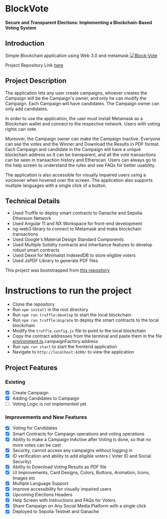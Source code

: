 # BlockVote
**Secure and Transparent Elections: Implementing a Blockchain-Based Voting System**

## Introduction
Simple Blockchain application using Web 3.0 and metamask
[![Block-Vote](https://img.shields.io/badge/github-BlockVote-blue.svg)](https://github.com/keshavlingala/BlockVote)

Project Repository Link [here](https://github.com/keshavlingala/BlockVote)


## Project Description

The application lets any user create campaigns, whoever creates the Campaign will be the Campaign's owner, and only he can
modify the Campaign. Each Campaign will have candidates. The Campaign owner can only add candidates.

In order to use the application, the user must install Metamask as a Blockchain wallet and connect to the respective network.
Users with voting rights can vote. 

Moreover, the Campaign owner can make the Campaign Inactive. Everyone can see the votes and the Winner and Download the Results in PDF format. Each Campaign and candidate in the Campaign will have a unique blockchain address so It can be transparent, and all the vote transactions can be seen in transaction history and Etherscan.
Users can always go to the help screen to understand the rules and see FAQs for better usability.

The application is also accessible for visually impaired users using a voiceover when hovered over the screen.
The application also supports multiple languages with a single click of a button.

## Technical Details

- Used Truffle to deploy smart contracts to Ganache and Sepolia Ethereum Network
- Used Angular 11 and NX Workspace for front-end development
- ng-web3 library to connect to Metamask and make blockchain transactions
- Used Google's Material Design Standard Components
- Used Multiple Solidity contracts and inheritance features to develop  robust smart contracts
- Used Dexie for Minimalist IndexedDB to store eligible voters
- Used JsPDF Library to generate PDF files



This project was bootstrapped from [this repository](https://github.com/WojcikMM/eth-angular-voting-dapp)

# Instructions to run the project

- Clone the repository
- Run `npm install` in the root directory
- Run `npm run truffle:develop` to start the local blockchain
- Run `npm run truffle:migrate` to deploy the smart contracts to the local blockchain
- Modify the `truffle-config.js` file to point to the local blockchain
- Copy the contract addresses from the terminal and paste them in the
  file [environment.ts](apps%2Fvoting-dapp%2Fsrc%2Fenvironments%2Fenvironment.ts).campaignFactory.address
- Run `npm run start` to start the frontend application
- Navigate to `http://localhost:4200/` to view the application

## Project Features

### Existing

- [x] Create Campaign
- [x] Adding Candidates to Campaign
- [ ] Voting Logic is not implemented yet

### Improvements and New Features

- [x] Voting for Candidates
- [x] Smart Contracts for Campaign operations and voting operations
- [x] Ability to make a Campaign InActive after Voting is done, so that no more votes can be cast
- [x] Security, cannot access any campaigns without logging in
- [x] ID verification and ability to add eligible voters ( Voter ID and Social Security)
- [x] Ability to Download Voting Results as PDF file
- [x] UI Improvements, Card Designs, Colors, Buttons, Animation, Icons, Images etc
- [x] Multiple Language Support
- [x] Improve accessibility for visually impaired users
- [x] Upcoming Elections Headers
- [x] Help Screen with Instructions and FAQs for Voters
- [x] Share Campaign on Any Social Media Platform with a single click
- [x] Deployed to Sepolia Testnet and Ganache
